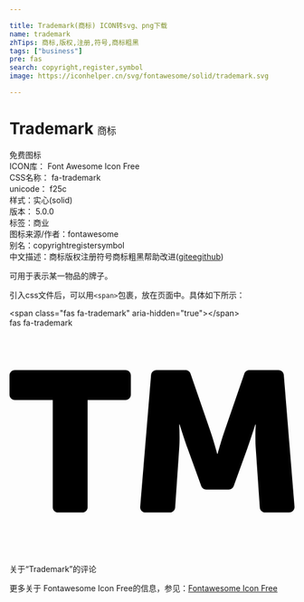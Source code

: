```yaml
---

title: Trademark(商标) ICON转svg、png下载
name: trademark
zhTips: 商标,版权,注册,符号,商标粗黑
tags: ["business"]
pre: fas
search: copyright,register,symbol
image: https://iconhelper.cn/svg/fontawesome/solid/trademark.svg

---
```


# Trademark  <small style="font-size: 60%;font-weight: 100">商标</small>


<div class="detail-page">
<p>
<span><span class="badge-success badge">免费图标</span> </span>
<br/>
<span>
ICON库：
<span class="badge-secondary badge">Font Awesome Icon Free</span> 
</span>
<br/>
<span>
CSS名称：
<span class="badge-secondary badge">fa-trademark</span> 
</span>
<br/>
<span>
unicode：
<span class="badge-secondary badge">f25c</span> 
<copy-btn content='f25c' btn-title=""></copy-btn>
<copy-btn :content='String.fromCodePoint(parseInt("f25c", 16))' btn-title="复制U"></copy-btn>
</span><br/><span>样式：<span class="badge-light badge">实心(solid)</span></span>
<br/>
<span>
版本：
<span class="badge-secondary badge">5.0.0</span> 
</span><br/><span>标签：<span class="badge-light badge"><router-link to="/tags/business.html">商业</router-link></span></span>
<br/>
<span>图标来源/作者：<span class="badge-light badge">fontawesome</span></span> 
<br/>
<span>别名：<span class="badge-light badge">copyright</span><span class="badge-light badge">register</span><span class="badge-light badge">symbol</span></span><br/><span class="zh-detail">中文描述：<span class="badge-primary badge">商标</span><span class="badge-primary badge">版权</span><span class="badge-primary badge">注册</span><span class="badge-primary badge">符号</span><span class="badge-primary badge">商标粗黑</span><span class="help-link"><span>帮助改进</span>(<a href="https://gitee.com/liuwave/icon-helper/edit/master/json/fontawesome/solid/trademark.json" target="_blank" rel="noopener noreferrer">gitee</a><a href="https://github.com/liuwave/icon-helper/edit/master/json/fontawesome/solid/trademark.json" target="_blank" rel="noopener noreferrer">github</a></span>)</span><br/>
</p>
</div><div class="description description alert alert-light">可用于表示某一物品的牌子。</div>
<div class="alert alert-dark">
  <i class="fas fa-trademark fa-xs"></i>
  <i class="fas fa-trademark fa-sm"></i>
  <i class="fas fa-trademark fa-lg"></i>
  <i class="fas fa-trademark fa-2x"></i>
  <i class="fas fa-trademark fa-3x"></i>
  <i class="fas fa-trademark fa-5x"></i>
  <i class="fas fa-trademark fa-7x"></i>
</div>
<div>
  <p>引入css文件后，可以用<code>&lt;span&gt;</code>包裹，放在页面中。具体如下所示：    
  </p>
  <div class="alert alert-primary" style="font-size: 14px">
    &lt;span class="fas fa-trademark" aria-hidden="true"&gt;&lt;/span&gt;
    <copy-btn content='<span class="fas fa-trademark" aria-hidden="true"></span>'></copy-btn>
  </div>
  <div class="alert alert-secondary">
    <i class="fas fa-trademark"
    style="font-size: 24px"
    aria-hidden="true"></i> fas fa-trademark
    <copy-btn content="fas fa-trademark" btn-title="复制图标名称"></copy-btn>
  </div>
</div>
<div id="svg" class="svg-wrap">
<svg xmlns="http://www.w3.org/2000/svg" viewBox="0 0 640 512"><path d="M260.6 96H12c-6.6 0-12 5.4-12 12v43.1c0 6.6 5.4 12 12 12h85.1V404c0 6.6 5.4 12 12 12h54.3c6.6 0 12-5.4 12-12V163.1h85.1c6.6 0 12-5.4 12-12V108c.1-6.6-5.3-12-11.9-12zM640 403l-24-296c-.5-6.2-5.7-11-12-11h-65.4c-5.1 0-9.7 3.3-11.3 8.1l-43.8 127.1c-7.2 20.6-16.1 52.8-16.1 52.8h-.9s-8.9-32.2-16.1-52.8l-43.8-127.1c-1.7-4.8-6.2-8.1-11.3-8.1h-65.4c-6.2 0-11.4 4.8-12 11l-24.4 296c-.6 7 4.9 13 12 13H360c6.3 0 11.5-4.9 12-11.2l9.1-132.9c1.8-24.2 0-53.7 0-53.7h.9s10.7 33.6 17.9 53.7l30.7 84.7c1.7 4.7 6.2 7.9 11.3 7.9h50.3c5.1 0 9.6-3.2 11.3-7.9l30.7-84.7c7.2-20.1 17.9-53.7 17.9-53.7h.9s-1.8 29.5 0 53.7l9.1 132.9c.4 6.3 5.7 11.2 12 11.2H628c7 0 12.5-6 12-13z"/></svg>
</div>
<detail full-name='fa-trademark'></detail>

<Vssue title="关于“Trademark”的评论" >关于“Trademark”的评论</Vssue>
    
<div><p>更多关于  Fontawesome Icon Free的信息，参见：<a target="_blank" href="https://iconhelper.cn/fontawesome.html">Fontawesome Icon Free</a>
</p></div>
